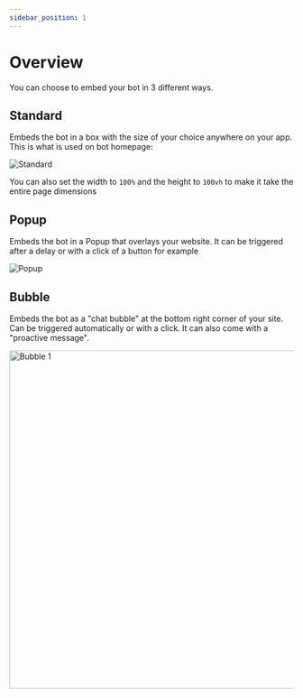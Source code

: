 ```yaml
---
sidebar_position: 1
---
```


# Overview

You can choose to embed your bot in 3 different ways.

## Standard

Embeds the bot in a box with the size of your choice anywhere on your app. This is what is used on bot homepage:

<img src="/img/embeddings/standard.webp" alt="Standard"/>

You can also set the width to `100%` and the height to `100vh` to make it take the entire page dimensions

## Popup

Embeds the bot in a Popup that overlays your website. It can be triggered after a delay or with a click of a button for example

<img src="/img/embeddings/popup.webp" alt="Popup"/>

## Bubble

Embeds the bot as a "chat bubble" at the bottom right corner of your site. Can be triggered automatically or with a click. It can also come with a "proactive message".

<img src="/img/embeddings/bubble1.jpg" alt="Bubble 1" width="600px"/>
